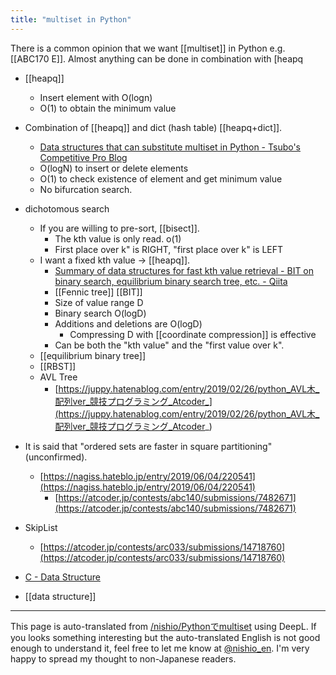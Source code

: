 ```yaml
---
title: "multiset in Python"
---
```


There is a common opinion that we want [[multiset]] in Python e.g. [[ABC170 E]].
Almost anything can be done in combination with [heapq

- [[heapq]]
    - Insert element with O(logn)
    - O(1) to obtain the minimum value
- Combination of [[heapq]] and dict (hash table) [[heapq+dict]].
    - [Data structures that can substitute multiset in Python - Tsubo's Competitive Pro Blog](https://tsubo.hatenablog.jp/entry/2020/06/15/124657)
    - O(logN) to insert or delete elements
    - O(1) to check existence of element and get minimum value
    - No bifurcation search.
- dichotomous search
    - If you are willing to pre-sort, [[bisect]].
        - The kth value is only read. o(1)
        - First place over k" is RIGHT, "first place over k" is LEFT
    - I want a fixed kth value -> [[heapq]].
        - [Summary of data structures for fast kth value retrieval - BIT on binary search, equilibrium binary search tree, etc. - Qiita](https://qiita.com/drken/items/1b7e6e459c24a83bb7fd)
        - [[Fennic tree]]  [[BIT]]
        - Size of value range D
        - Binary search O(logD)
        - Additions and deletions are O(logD)
            - Compressing D with [[coordinate compression]] is effective
        - Can be both the "kth value" and the "first value over k".
    - [[equilibrium binary tree]]
    - [[RBST]]
    - AVL Tree
        - [https://juppy.hatenablog.com/entry/2019/02/26/python_AVL木_配列ver_競技プログラミング_Atcoder_](https://juppy.hatenablog.com/entry/2019/02/26/python_AVL木_配列ver_競技プログラミング_Atcoder_)

- It is said that "ordered sets are faster in square partitioning" (unconfirmed).
    - [https://nagiss.hateblo.jp/entry/2019/06/04/220541](https://nagiss.hateblo.jp/entry/2019/06/04/220541)
        - [https://atcoder.jp/contests/abc140/submissions/7482671](https://atcoder.jp/contests/abc140/submissions/7482671)
- SkipList
    - [https://atcoder.jp/contests/arc033/submissions/14718760](https://atcoder.jp/contests/arc033/submissions/14718760)


- [C - Data Structure](https://atcoder.jp/contests/arc033/tasks/arc033_3)


- [[data structure]]

---
This page is auto-translated from [/nishio/Pythonでmultiset](https://scrapbox.io/nishio/Pythonでmultiset) using DeepL. If you looks something interesting but the auto-translated English is not good enough to understand it, feel free to let me know at [@nishio_en](https://twitter.com/nishio_en). I'm very happy to spread my thought to non-Japanese readers.